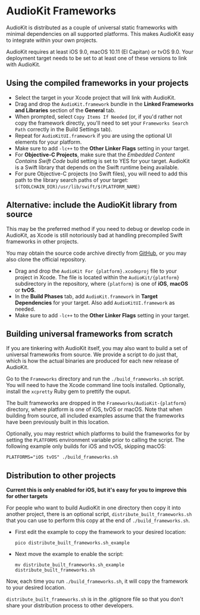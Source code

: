 # AudioKit Frameworks

AudioKit is distributed as a couple of universal static frameworks with minimal dependencies on all supported platforms. This makes AudioKit easy to integrate within your own projects.

AudioKit requires at least iOS 9.0, macOS 10.11 (El Capitan) or tvOS 9.0. Your deployment target needs to be set to at least one of these versions to link with AudioKit.

## Using the compiled frameworks in your projects

* Select the target in your Xcode project that will link with AudioKit.
* Drag and drop the `AudioKit.framework` bundle in the **Linked Frameworks and Libraries** section of the **General** tab.
* When prompted, select `Copy Items If Needed` (or, if you'd rather not copy the framework directly, you'll need to set your `Frameworks Search Path` correctly in the Build Settings tab).
* Repeat for `AudioKitUI.framework` if you are using the optional UI elements for your platform. 
* Make sure to add `-lc++` to the **Other Linker Flags** setting in your target.
* For **Objective-C Projects**, make sure that the *Embedded Content Contains Swift Code* build setting is set to YES for your target. AudioKit is a Swift library that depends on the Swift runtime being available.
* For pure Objective-C projects (no Swift files), you will need to add this path to the library search paths of your target: `$(TOOLCHAIN_DIR)/usr/lib/swift/$(PLATFORM_NAME)`

## Alternative: include the AudioKit library from source

This may be the preferred method if you need to debug or develop code in AudioKit, as Xcode is still notoriously bad at handling precompiled Swift frameworks in other projects.

You may obtain the source code archive directly from [GitHub](https://github.com/AudioKit/AudioKit), or you may also clone the official repository.

* Drag and drop the `AudioKit For {platform}.xcodeproj` file to your project in Xcode. The file is located within the `AudioKit/{platform}` subdirectory in the repository, where `{platform}` is one of **iOS**, **macOS** or **tvOS**.
* In the **Build Phases** tab, add `AudioKit.framework` in **Target Dependencies** for your target. Also add `AudioKitUI.framework` as needed.
* Make sure to add `-lc++` to the **Other Linker Flags** setting in your target.

## Building universal frameworks from scratch

If you are tinkering with AudioKit itself, you may also want to build a set of universal frameworks from source. We provide a script to do just that, which is how the actual binaries are produced for each new release of AudioKit.

Go to the `Frameworks` directory and run the `./build_frameworks.sh` script. You will need to have the Xcode command line tools installed. Optionally, install the `xcpretty` Ruby gem to prettify the ouput.

The built frameworks are dropped in the `Frameworks/AudioKit-{platform}` directory, where platform is one of iOS, tvOS or macOS. Note that when building from source, all included examples assume that the frameworks have been previously built in this location.

Optionally, you may restrict which platforms to build the frameworks for by setting the `PLATFORMS` environment variable prior to calling the script. The following example only builds for iOS and tvOS, skipping macOS:

`PLATFORMS="iOS tvOS" ./build_frameworks.sh`

## Distribution to other projects

**Current this is only enabled for iOS, but it's easy for you to improve this for other targets** 

For people who want to build AudioKit in one directory then copy it into another project, there is an optional script, `distribute_built_frameworks.sh` that you can use to perform this copy at the end of `./build_frameworks.sh`.  

* First edit the example to copy the framework to your desired location:

    `pico distribute_built_frameworks.sh_example`
    
* Next move the example to enable the script:

    `mv distribute_built_frameworks.sh_example distribute_built_frameworks.sh`

Now, each time you run `./build_frameworks.sh`, it will copy the framework to your desired location.

`distribute_built_frameworks.sh` is in the .gitignore file so that you don't share your distribution process to other developers.

